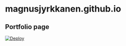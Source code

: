 # magnusjyrkkanen.github.io

## Portfolio page

[![Deploy](https://github.com/magnusjyrkkanen/magnusjyrkkanen.github.io/actions/workflows/main.yml/badge.svg)](https://github.com/magnusjyrkkanen/magnusjyrkkanen.github.io/actions/workflows/main.yml)
